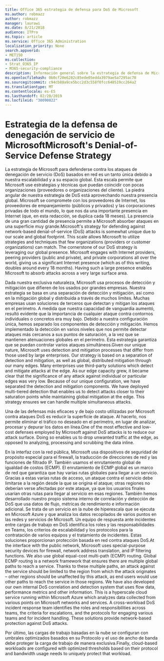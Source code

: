 ```yaml
---
title: Office 365 estrategia de defensa para DoS de Microsoft
ms.author: robmazz
author: robmazz
manager: laurawi
ms.date: 8/21/2018
audience: ITPro
ms.topic: article
ms.service: Office 365 Administration
localization_priority: None
search.appverid:
- MET150
ms.collection:
- Strat_O365_IP
- M365-security-compliance
description: Información general sobre la estrategia de defensa de Microsoft para tratar con ataques por denegación de servicio (DoS).
ms.openlocfilehash: 0b0cf20e6282c85ede05edda3979ae5a7295ac78
ms.sourcegitcommit: c94cb88a9ce5bcc2d3c558f0fcc648519cc264a2
ms.translationtype: MT
ms.contentlocale: es-ES
ms.lasthandoff: 02/20/2019
ms.locfileid: "30090822"
---
```

# <a name="microsofts-denial-of-service-defense-strategy"></a><span data-ttu-id="26c46-103">Estrategia de la defensa de denegación de servicio de Microsoft</span><span class="sxs-lookup"><span data-stu-id="26c46-103">Microsoft's Denial-of-Service Defense Strategy</span></span>

<span data-ttu-id="26c46-p101">La estrategia de Microsoft para defenderse contra los ataques de denegación de servicio (DoS) basados en red es un tanto única debido a nuestra escalabilidad y a su espacio global. Esta escala permite que Microsoft use estrategias y técnicas que puedan coincidir con pocas organizaciones (proveedores o organizaciones del cliente). La piedra angular de nuestra estrategia de DoS está aprovechando nuestra presencia global. Microsoft se compromete con los proveedores de Internet, los proveedores de emparejamiento (públicos y privados) y las corporaciones privadas de todo el mundo, lo que nos da una importante presencia en Internet (que, en esta redacción, se duplica cada 18 meses). La presencia de una gran cantidad de presencia permite a Microsoft absorber ataques en una superficie muy grande.</span><span class="sxs-lookup"><span data-stu-id="26c46-p101">Microsoft's strategy for defending against network-based denial-of-service (DoS) attacks is somewhat unique due to our scale and global footprint. This scale allows Microsoft to utilize strategies and techniques that few organizations (providers or customer organizations) can match. The cornerstone of our DoS strategy is leveraging our global presence. Microsoft engages with Internet providers, peering providers (public and private), and private corporations all over the world, giving us a significant Internet presence (which as of this writing, doubles around every 18 months). Having such a large presence enables Microsoft to absorb attacks across a very large surface area.</span></span>

<span data-ttu-id="26c46-p102">Dada nuestra exclusiva naturaleza, Microsoft usa procesos de detección y mitigación que difieren de los usados por grandes empresas. Nuestra estrategia se basa en una separación de detección y mitigación, así como en la mitigación global y distribuida a través de muchos límites. Muchas empresas usan soluciones de terceros que detectan y mitigan los ataques en el perímetro. A medida que nuestra capacidad de vanguardia aumentó, resultó evidente que la importancia de cualquier ataque contra contornos individuales o concretos era muy bajo. Debido a nuestra configuración única, hemos separado los componentes de detección y mitigación. Hemos implementado la detección en varios niveles que nos permite detectar ataques más cercanos a sus puntos de saturación, a la vez que se mantienen atenuaciones globales en el perímetro. Esta estrategia garantiza que se puedan controlar varios ataques simultáneos.</span><span class="sxs-lookup"><span data-stu-id="26c46-p102">Given our unique nature, Microsoft uses detection and mitigation processes that differ from those used by large enterprises. Our strategy is based on a separation of detection and mitigation, as well as global, distributed mitigation through our many edges. Many enterprises use third-party solutions which detect and mitigate attacks at the edge. As our edge capacity grew, it became clear that the significance of any attack against individual or particular edges was very low. Because of our unique configuration, we have separated the detection and mitigation components. We have deployed multi-tiered detection that enables us to detect attacks closer to their saturation points while maintaining global mitigation at the edge. This strategy ensures we can handle multiple simultaneous attacks.</span></span>

<span data-ttu-id="26c46-p103">Una de las defensas más eficaces y de bajo costo utilizadas por Microsoft contra ataques DoS es reducir la superficie de ataque. Al hacerlo, nos permite eliminar el tráfico no deseado en el perímetro, en lugar de analizar, procesar y depurar los datos en línea.</span><span class="sxs-lookup"><span data-stu-id="26c46-p103">One of the most effective and low-cost defenses employed by Microsoft against DoS attacks is to reduce our attack surface. Doing so enables us to drop unwanted traffic at the edge, as opposed to analyzing, processing and scrubbing the data inline.</span></span>

<span data-ttu-id="26c46-p104">En la interfaz con la red pública, Microsoft usa dispositivos de seguridad de propósito especial para el firewall, la traducción de direcciones de red y las funciones de filtrado IP. También usamos el enrutamiento global de igualdad de costos (ECMP). El enrutamiento de ECMP global es un marco de red que garantiza que hay varias rutas globales para llegar a un servicio. Gracias a estas varias rutas de acceso, un ataque contra el servicio debe limitarse a la región desde la que se origina el ataque; otras regiones no deberían verse afectadas por este ataque, ya que los usuarios finales usarían otras rutas para llegar al servicio en esas regiones. También hemos desarrollado nuestro propio sistema interno de correlación y detección de DoS que usa datos de flujo, métricas de rendimiento e información adicional. Se trata de un servicio en la nube de hiperescala que se ejecuta en Microsoft Azure y que analiza los datos recopilados de varios puntos en las redes y servicios de Microsoft. Un equipo de respuesta ante incidentes entre cargas de trabajo en DoS identifica los roles y las responsabilidades en Teams, los criterios de escalabilidad y los protocolos para la contratación de varios equipos y el tratamiento de incidentes. Estas soluciones proporcionan protección basada en red contra ataques DoS.</span><span class="sxs-lookup"><span data-stu-id="26c46-p104">At the interface with the public network, Microsoft uses special-purpose security devices for firewall, network address translation, and IP filtering functions. We also use global equal-cost multi-path (ECMP) routing. Global ECMP routing is a network framework that ensures there are multiple global paths to reach a service. Thanks to these multiple paths, an attack against the service should be limited to the region from which the attack originates – other regions should be unaffected by this attack, as end users would use other paths to reach the service in those regions. We have also developed our own internal DoS correlation and detection system that uses flow data, performance metrics and other information. This is a hyperscale cloud service running within Microsoft Azure which analyzes data collected from various points on Microsoft networks and services. A cross-workload DoS incident response team identifies the roles and responsibilities across teams, the criteria for escalations, and the protocols for engaging various teams and for incident handling. These solutions provide network-based protection against DoS attacks.</span></span>

<span data-ttu-id="26c46-126">Por último, las cargas de trabajo basadas en la nube se configuran con umbrales optimizados basados en su Protocolo y el uso de ancho de banda debe proteger la carga de trabajo de manera exclusiva.</span><span class="sxs-lookup"><span data-stu-id="26c46-126">Finally, cloud-based workloads are configured with optimized thresholds based on their protocol and bandwidth usage needs to uniquely protect that workload.</span></span>
